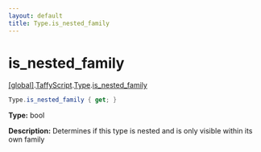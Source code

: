 ```yaml
---
layout: default
title: Type.is_nested_family
---
```


# is_nested_family

[\[global\]]({{site.baseurl}}/docs/).[TaffyScript]({{site.baseurl}}/docs/TaffyScript/).[Type]({{site.baseurl}}/docs/TaffyScript/Type/).[is_nested_family]({{site.baseurl}}/docs/TaffyScript/Type/is_nested_family/)

```cs
Type.is_nested_family { get; }
```

**Type:** bool

**Description:** Determines if this type is nested and is only visible within its own family
